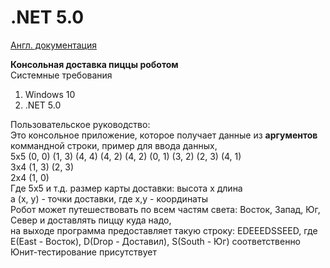 <h1>.NET 5.0</h1>
<a href = "https://github.com/alcohon/TestCase/edit/master/README.md">Англ. документация</a>
<p><b>Консольная доставка пиццы роботом</b><br/>
  Системные требования
<ol>
  <li>Windows 10</li>
  <li>.NET 5.0</li>
</ol>
Пользовательское руководство:<br/>
Это консольное приложение, которое получает данные из <b>аргументов</b> коммандной строки, пример для ввода данных,<br/>
5x5 (0, 0) (1, 3) (4, 4) (4, 2) (4, 2) (0, 1) (3, 2) (2, 3) (4, 1)<br/>
3x4 (1, 3) (2, 3)<br/>
2x4 (1, 0)<br/>
Где 5x5 и т.д. размер карты доставки: высота х длина <br/>
а (x, y) - точки доставки, где x,y - координаты<br/>
Робот может путешествовать по всем частям света: Восток, Запад, Юг, Север и доставлять пиццу куда надо, <br/>
на выходе программа предоставляет такую строку: EDEEEDSSEED, где E(East -  Восток), D(Drop - Доставил), S(South - Юг) соответственно<br/>
Юнит-тестирование присутствует<br/>
</p>
